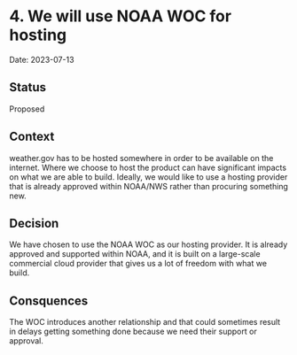 # 4. We will use NOAA WOC for hosting

Date: 2023-07-13

## Status

Proposed

## Context

weather.gov has to be hosted somewhere in order to be available on the internet.
Where we choose to host the product can have significant impacts on what we are
able to build. Ideally, we would like to use a hosting provider that is already
approved within NOAA/NWS rather than procuring something new.

## Decision

We have chosen to use the NOAA WOC as our hosting provider. It is already
approved and supported within NOAA, and it is built on a large-scale commercial
cloud provider that gives us a lot of freedom with what we build.

## Consquences

The WOC introduces another relationship and that could sometimes result in
delays getting something done because we need their support or approval.
